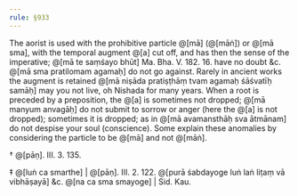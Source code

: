 ```yaml
---
rule: §933
---
```


The aorist is used with the prohibitive particle @[mā] (@[māṅ]) or @[mā sma], with the temporal augment @[a] cut off, and has then the sense of the imperative; @[mā te saṃśayo bhūt] Ma. Bha. V. 182. 16. have no doubt &c. @[mā sma pratilomam agamaḥ] do not go against. Rarely in ancient works the augment is retained @[mā niṣāda pratiṣṭhāṃ tvam agamaḥ śāśvatīḥ samāḥ] may you not live, oh Nishada for many years. When a root is preceded by a preposition, the @[a] is sometimes not dropped; @[mā manyum anvagāḥ] do not submit to sorrow or anger (here the @[a] is not dropped); sometimes it is dropped; as in @[mā avamansthāḥ sva ātmānam] do not despise your soul (conscience). Some explain these anomalies by considering the particle to be @[mā] and not @[māṅ].

† @[pāṇ]. III. 3. 135.

‡ @[luṅ ca smarthe] | @[pāṇ]. III. 2. 122. @[purā śabdayoge luṅ laṅ liṭaṃ vā vibhāṣayā] &c. @[na ca sma smayoge] | Sid. Kau.
